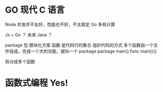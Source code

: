 # GO 现代 C 语言

Node 并发并不友好，性能也不好，不太稳定
Go 多核计算

Js + Go ？ 未来 Java ？

package 包 模块化方案
函数 是代码行的集合 组织代码的方式
多个函数由一个文件组成，完成一个大的功能，就叫一个 package package main() func main(){}

拆分成多个函数

# 函数式编程 Yes!
